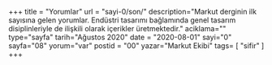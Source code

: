+++
title = "Yorumlar"
url = "sayi-0/son/"
description="Markut derginin ilk sayısına gelen yorumlar. Endüstri tasarımı bağlamında genel tasarım disiplinleriyle de ilişkili olarak içerikler üretmektedir."
aciklama=""
type="sayfa"
tarih="Ağustos 2020"
date = "2020-08-01"
sayi="0"
sayfa="08"
yorum="var"
postid = "00"
yazar="Markut Ekibi"
tags= [
    "sifir"
]
+++
